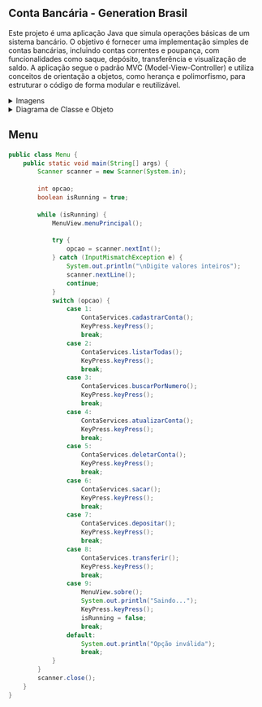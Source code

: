 ## Conta Bancária - Generation Brasil

Este projeto é uma aplicação Java que simula operações básicas de um sistema bancário. O objetivo é fornecer uma implementação simples de contas bancárias, incluindo contas correntes e poupança, com funcionalidades como saque, depósito, transferência e visualização de saldo. A aplicação segue o padrão MVC (Model-View-Controller) e utiliza conceitos de orientação a objetos, como herança e polimorfismo, para estruturar o código de forma modular e reutilizável.

<details>
    <summary>Imagens</summary>
    <div aling="center">
        <img src="public/img/cadastro.png" width="200px">
        <img src="public/img/Captura de tela 2024-11-11 152154.png" width="200px">
        <img src="public/img/transferir.png" width="200px">
        <img src="public/img/pastas.png" width="200px">
    </div>
</details>

<details>
    <summary>Diagrama de Classe e Objeto</summary>

```java
classDiagram
class Conta {
<<Abstract>>
    - numero : int
    - agencia : int
    - tipo : int
    - titular : String
    - saldo : float
    + int getNumero()
    + int getAgencia()
    + int getTipo()
    + String getTitular()
    + float getSaldo()
    + void setNumero(int numero)
    + void setAgencia(int agencia)
    + void setTipo(int tipo)
    + void setTitular(String titular)
    + void setSaldo(float saldo)
    + boolean sacar(float valor)
    + void depositar(float valor)
    + void visualizar()
}
class ContaCorrente {
    - limite : float
    + float getLimite()
    + void setLimite(float limite)
    + boolean sacar(float valor)
    + void visualizar()
}
class ContaPoupanca {
    - aniversario : int
    + int getAniversario()
    + void setAniversario(int aniversario)
    + void visualizar()
}
class ContaRepository{
    << Interface >>
    + void procurarPorNumero(int numero)
    + void listarTodas()
    + void cadastrar(Conta conta)
    + void atualizar(Conta conta)
    + void deletar(int numero)
    + void sacar(int numero, float valor)
    + void depositar(int numero, float valor)
    + void transferir(int numeroOrigem, int numeroDestino, float valor)
}
class ContaController{
    + void procurarPorNumero(int numero)
    + void listarTodas()
    + void cadastrar(Conta conta)
    + void atualizar(Conta conta)
    + void deletar(int numero)
    + void sacar(int numero, float valor)
    + void depositar(int numero, float valor)
    + void transferir(int numeroOrigem, int numeroDestino, float valor)
    + int gerarNumero()
    + Conta buscarNaCollection(int numero)
}

Conta <|-- ContaCorrente
Conta <|-- ContaPoupanca
Conta <.. ContaRepository
ContaRepository <|.. ContaController
```

</details>


## Menu

```java
public class Menu {
    public static void main(String[] args) {
        Scanner scanner = new Scanner(System.in);
        
        int opcao;
        boolean isRunning = true;

        while (isRunning) {
            MenuView.menuPrincipal();

            try {
                opcao = scanner.nextInt();
            } catch (InputMismatchException e) {
                System.out.println("\nDigite valores inteiros");
                scanner.nextLine();
                continue;
            }
            switch (opcao) {
                case 1:
                    ContaServices.cadastrarConta();
                    KeyPress.keyPress();                   
                    break;
                case 2:
                    ContaServices.listarTodas();
                    KeyPress.keyPress();
                    break;
                case 3:
                    ContaServices.buscarPorNumero();
                    KeyPress.keyPress();
                    break;
                case 4:
                    ContaServices.atualizarConta();
                    KeyPress.keyPress();
                    break;
                case 5:
                    ContaServices.deletarConta();
                    KeyPress.keyPress();
                    break;
                case 6:
                    ContaServices.sacar();
                    KeyPress.keyPress();
                    break;
                case 7:
                    ContaServices.depositar();
                    KeyPress.keyPress();
                    break;
                case 8:
                    ContaServices.transferir();
                    KeyPress.keyPress();
                    break;
                case 9:
                    MenuView.sobre();
                    System.out.println("Saindo...");
                    KeyPress.keyPress();
                    isRunning = false;
                    break;
                default:
                    System.out.println("Opção inválida");
                    break;
            }
        }
        scanner.close();
    }
}
```